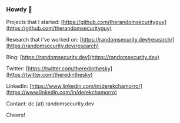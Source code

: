 ### Howdy 👋

Projects that I started: [https://github.com/therandomsecurityguy](https://github.com/therandomsecurityguy)

Research that I've worked on: [https://randomsecurity.dev/research/](https://randomsecurity.dev/research)

Blog: [https://randomsecurity.dev](https://randomsecurity.dev)

Twitter: [https://twitter.com/theredinthesky](https://twitter.com/theredinthesky)

LinkedIn: [https://www.linkedin.com/in/derekchamorro/](https://www.linkedin.com/in/derekchamorro)

Contact: dc (at) randomsecurity.dev

Cheers!
